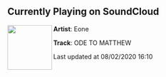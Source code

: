 ## Currently Playing on SoundCloud

[<img align="left" width="100" src="https://i1.sndcdn.com/artworks-000665910190-xtuhkd-t50x50.jpg">](https://soundcloud.com/eonesoundsuk/odetomatthew)

**Artist**: Eone 

**Track**: ODE TO MATTHEW

Last updated at 08/02/2020 16:10
